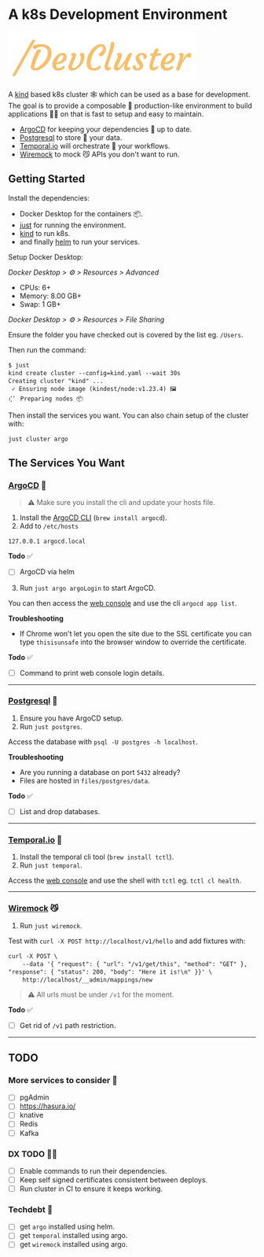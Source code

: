 # A k8s Development Environment

![k8sDevEnv](/assets/logo.png)

A [kind](https://helm.sh/) based k8s cluster 🕸️ which can be used as a base for
development. The goal is to provide a composable 🧩 production-like environment
to build applications 👩‍💻 on that is fast to setup and easy to maintain.

- [ArgoCD](https://argo-cd.readthedocs.io/en/stable/) for keeping your
  dependencies 🔄 up to date.
- [Postgresql](https://www.postgresql.org/) to store 💾 your data.
- [Temporal.io](https://temporal.io/) will orchestrate 🎻 your workflows.
- [Wiremock]() to mock 😼 APIs you don't want to run.

## Getting Started

Install the dependencies:

- Docker Desktop for the containers 📦.
- [just](https://github.com/casey/just) for running the environment.
- [kind](https://kind.sigs.k8s.io/docs/user/quick-start/) to run k8s.
- and finally [helm](https://helm.sh/) to run your services.

Setup Docker Desktop:

_Docker Desktop > ⚙️ > Resources > Advanced_

- CPUs: 6+
- Memory: 8.00 GB+
- Swap: 1 GB+

_Docker Desktop > ⚙️ > Resources > File Sharing_

Ensure the folder you have checked out is covered by the list eg. `/Users`.

Then run the command:

```
$ just
kind create cluster --config=kind.yaml --wait 30s
Creating cluster "kind" ...
 ✓ Ensuring node image (kindest/node:v1.23.4) 🖼
⢎⠁ Preparing nodes 📦
```

Then install the services you want. You can also chain setup of the cluster
with:

```
just cluster argo
```

## The Services You Want

### [ArgoCD](https://argo-cd.readthedocs.io/en/stable/) 🔄

> ⚠️ Make sure you install the cli and update your hosts file.

1. Install the
   [ArgoCD CLI](https://argo-cd.readthedocs.io/en/stable/getting_started/#2-download-argo-cd-cli)
   (`brew install argocd`).
2. Add to `/etc/hosts`

```
127.0.0.1 argocd.local
```

**Todo** ✅

- [ ] ArgoCD via helm

3. Run `just argo argoLogin` to start ArgoCD.

You can then access the [web console](https://argocd.local) and use the cli
`argocd app list`.

**Troubleshooting**

- If Chrome won't let you open the site due to the SSL certificate you can type
  `thisisunsafe` into the browser window to override the certificate.

**Todo** ✅

- [ ] Command to print web console login details.

---

### [Postgresql](https://www.postgresql.org/) 💾

1. Ensure you have ArgoCD setup.
2. Run `just postgres`.

Access the database with `psql -U postgres -h localhost`.

**Troubleshooting**

- Are you running a database on port `5432` already?
- Files are hosted in `files/postgres/data`.

**Todo** ✅

- [ ] List and drop databases.

---

### [Temporal.io](http://temporal.io) 🎻

1. Install the temporal cli tool (`brew install tctl`).
2. Run `just temporal`.

Access the [web console](http://localhost:8088/) and use the shell with `tctl`
eg. `tctl cl health`.

---

### [Wiremock](https://wiremock.org/) 😼

1. Run `just wiremock`.

Test with `curl -X POST http://localhost/v1/hello` and add fixtures with:

```
curl -X POST \
    --data '{ "request": { "url": "/v1/get/this", "method": "GET" }, "response": { "status": 200, "body": "Here it is!\n" }}' \
    http://localhost/__admin/mappings/new
```

> ⚠️ All urls must be under `/v1` for the moment.

**Todo** ✅

- [ ] Get rid of `/v1` path restriction.

---

## TODO

### More services to consider 🤔

- [ ] pgAdmin
- [ ] https://hasura.io/
- [ ] knative
- [ ] Redis
- [ ] Kafka

### DX TODO 👩‍💻

- [ ] Enable commands to run their dependencies.
- [ ] Keep self signed certificates consistent between deploys.
- [ ] Run cluster in CI to ensure it keeps working.

### Techdebt 🚧

- [ ] get `argo` installed using helm.
- [ ] get `temporal` installed using argo.
- [ ] get `wiremock` installed using argo.
